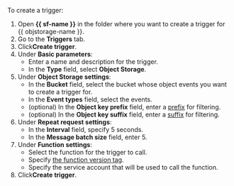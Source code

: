 To create a trigger:

1. Open **{{ sf-name }}** in the folder where you want to create a trigger for {{ objstorage-name }}.
1. Go to the **Triggers** tab.
1. Click**Create trigger**.
1. Under **Basic parameters**:
    * Enter a name and description for the trigger.
    * In the **Type** field, select **Object Storage**.
1. Under **Object Storage settings**:
    * In the **Bucket** field, select the bucket whose object events you want to create a trigger for.
    * In the **Event types** field, select the events.
    * (optional) In the **Object key prefix** field, enter a [prefix](../../functions/concepts/trigger/os-trigger.md#filter) for filtering.
    * (optional) In the **Object key suffix** field, enter a [suffix](../../functions/concepts/trigger/os-trigger.md#filter) for filtering.
1. Under **Repeat request settings**:
    * In the **Interval** field, specify 5 seconds.
    * In the **Message batch size** field, enter 5.
1. Under **Function settings**:
    * Select the function for the trigger to call.
    * Specify [the function version tag](../../functions/concepts/function.md#tag).
    * Specify the service account that will be used to call the function.
1. Click**Create trigger**.

